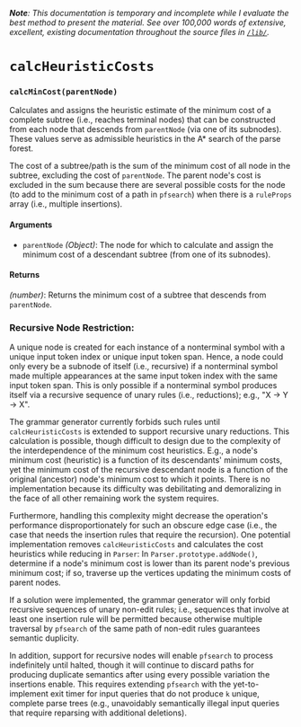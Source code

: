 ***Note**: This documentation is temporary and incomplete while I evaluate the best method to present the material. See over 100,000 words of extensive, excellent, existing documentation throughout the source files in [`/lib/`](https://github.com/DannyNemer/aang/tree/master/lib).*

# `calcHeuristicCosts`

### `calcMinCost(parentNode)`
Calculates and assigns the heuristic estimate of the minimum cost of a complete subtree (i.e., reaches terminal nodes) that can be constructed from each node that descends from `parentNode` (via one of its subnodes). These values serve as admissible heuristics in the A* search of the parse forest.

The cost of a subtree/path is the sum of the minimum cost of all node in the subtree, excluding the cost of `parentNode`. The parent node's cost is excluded in the sum because there are several possible costs for the node (to add to the minimum cost of a path in `pfsearch`) when there is a `ruleProps` array (i.e., multiple insertions).

#### Arguments
- `parentNode` *(Object)*: The node for which to calculate and assign the minimum cost of a descendant subtree (from one of its subnodes).

#### Returns
*(number)*: Returns the minimum cost of a subtree that descends from `parentNode`.

### Recursive Node Restriction:
A unique node is created for each instance of a nonterminal symbol with a unique input token index or unique input token span. Hence, a node could only every be a subnode of itself (i.e., recursive) if a nonterminal symbol made multiple appearances at the same input token index with the same input token span. This is only possible if a nonterminal symbol produces itself via a recursive sequence of unary rules (i.e., reductions); e.g., "X -> Y -> X".

The grammar generator currently forbids such rules until `calcHeuristicCosts` is extended to support recursive unary reductions. This calculation is possible, though difficult to design due to the complexity of the interdependence of the minimum cost heuristics. E.g., a node's minimum cost (heuristic) is a function of its descendants' minimum costs, yet the minimum cost of the recursive descendant node is a function of the original (ancestor) node's minimum cost to which it points. There is no implementation because its difficulty was debilitating and demoralizing in the face of all other remaining work the system requires.

Furthermore, handling this complexity might decrease the operation's performance disproportionately for such an obscure edge case (i.e., the case that needs the insertion rules that require the recursion). One potential implementation removes `calcHeuristicCosts` and calculates the cost heuristics while reducing in `Parser`: In `Parser.prototype.addNode()`, determine if a node's minimum cost is lower than its parent node's previous minimum cost; if so, traverse up the vertices updating the minimum costs of parent nodes.

If a solution were implemented, the grammar generator will only forbid recursive sequences of unary non-edit rules; i.e., sequences that involve at least one insertion rule will be permitted because otherwise multiple traversal by `pfsearch` of the same path of non-edit rules guarantees semantic duplicity.

In addition, support for recursive nodes will enable `pfsearch` to process indefinitely until halted, though it will continue to discard paths for producing duplicate semantics after using every possible variation the insertions enable. This requires extending `pfsearch` with the yet-to-implement exit timer for input queries that do not produce `k` unique, complete parse trees (e.g., unavoidably semantically illegal input queries that require reparsing with additional deletions).